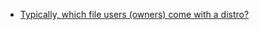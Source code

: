 * [Typically, which file users (owners) come with a distro?](https://unix.stackexchange.com/questions/730207/typically-which-file-users-owners-come-with-a-distro)
